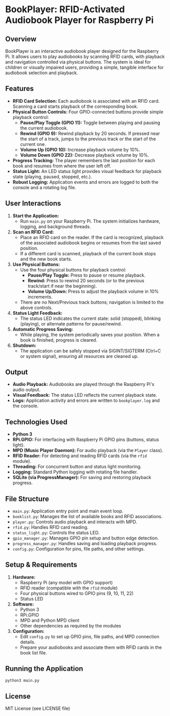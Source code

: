 # BookPlayer: RFID-Activated Audiobook Player for Raspberry Pi

## Overview
BookPlayer is an interactive audiobook player designed for the Raspberry Pi. It allows users to play audiobooks by scanning RFID cards, with playback and navigation controlled via physical buttons. The system is ideal for children or visually impaired users, providing a simple, tangible interface for audiobook selection and playback.

## Features
- **RFID Card Selection:** Each audiobook is associated with an RFID card. Scanning a card starts playback of the corresponding book.
- **Physical Button Controls:** Four GPIO-connected buttons provide simple playback control:
  - **Pause/Play Toggle (GPIO 11):** Toggle between playing and pausing the current audiobook.
  - **Rewind (GPIO 9):** Rewind playback by 20 seconds. If pressed near the start of a track, jumps to the previous track or the start of the current one.
  - **Volume Up (GPIO 10):** Increase playback volume by 10%.
  - **Volume Down (GPIO 22):** Decrease playback volume by 10%.
- **Progress Tracking:** The player remembers the last position for each book and resumes from where the user left off.
- **Status Light:** An LED status light provides visual feedback for playback state (playing, paused, stopped, etc.).
- **Robust Logging:** Application events and errors are logged to both the console and a rotating log file.

## User Interactions
1. **Start the Application:**
   - Run `main.py` on your Raspberry Pi. The system initializes hardware, logging, and background threads.
2. **Scan an RFID Card:**
   - Place an RFID card on the reader. If the card is recognized, playback of the associated audiobook begins or resumes from the last saved position.
   - If a different card is scanned, playback of the current book stops and the new book starts.
3. **Use Physical Buttons:**
   - Use the four physical buttons for playback control:
     - **Pause/Play Toggle:** Press to pause or resume playback.
     - **Rewind:** Press to rewind 20 seconds (or to the previous track/start if near the beginning).
     - **Volume Up/Down:** Press to adjust the playback volume in 10% increments.
   - There are no Next/Previous track buttons; navigation is limited to the above controls.
4. **Status Light Feedback:**
   - The status LED indicates the current state: solid (stopped), blinking (playing), or alternate patterns for pause/rewind.
5. **Automatic Progress Saving:**
   - While playing, the system periodically saves your position. When a book is finished, progress is cleared.
6. **Shutdown:**
   - The application can be safely stopped via SIGINT/SIGTERM (Ctrl+C or system signal), ensuring all resources are cleaned up.

## Output
- **Audio Playback:** Audiobooks are played through the Raspberry Pi's audio output.
- **Visual Feedback:** The status LED reflects the current playback state.
- **Logs:** Application activity and errors are written to `bookplayer.log` and the console.

## Technologies Used
- **Python 3**
- **RPi.GPIO:** For interfacing with Raspberry Pi GPIO pins (buttons, status light).
- **MPD (Music Player Daemon):** For audio playback (via the `Player` class).
- **RFID Reader:** For detecting and reading RFID cards (via the `rfid` module).
- **Threading:** For concurrent button and status light monitoring.
- **Logging:** Standard Python logging with rotating file handler.
- **SQLite (via ProgressManager):** For saving and restoring playback progress.

## File Structure
- `main.py`: Application entry point and main event loop.
- `booklist.py`: Manages the list of available books and RFID associations.
- `player.py`: Controls audio playback and interacts with MPD.
- `rfid.py`: Handles RFID card reading.
- `status_light.py`: Controls the status LED.
- `gpio_manager.py`: Manages GPIO pin setup and button edge detection.
- `progress_manager.py`: Handles saving and loading playback progress.
- `config.py`: Configuration for pins, file paths, and other settings.

## Setup & Requirements
1. **Hardware:**
   - Raspberry Pi (any model with GPIO support)
   - RFID reader (compatible with the `rfid` module)
   - Four physical buttons wired to GPIO pins (9, 10, 11, 22)
   - Status LED
2. **Software:**
   - Python 3
   - RPi.GPIO
   - MPD and Python MPD client
   - Other dependencies as required by the modules
3. **Configuration:**
   - Edit `config.py` to set up GPIO pins, file paths, and MPD connection details.
   - Prepare your audiobooks and associate them with RFID cards in the book list file.

## Running the Application
```sh
python3 main.py
```

## License
MIT License (see LICENSE file)
